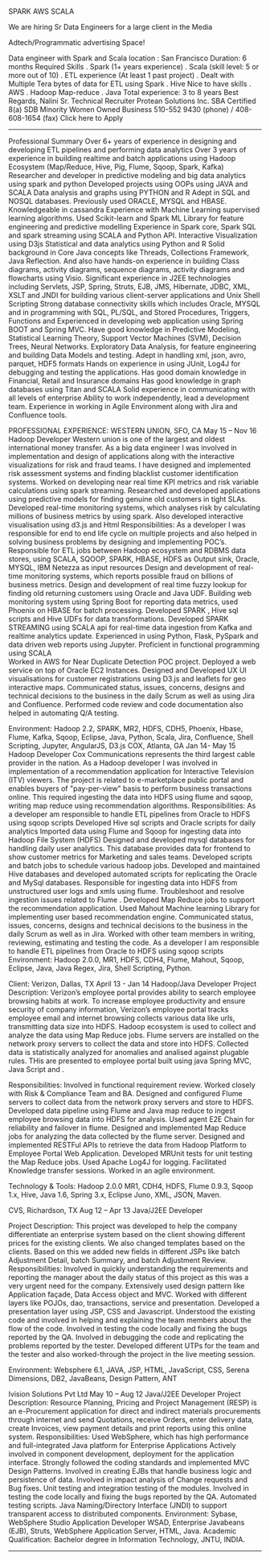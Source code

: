 ###

SPARK
AWS
SCALA

We are hiring Sr Data Engineers for a large client in the Media

Adtech/Programmatic advertising Space!


Data engineer with Spark and Scala
location : San Francisco
Duration: 6 months
Required Skills
. Spark (1+ years experience)
. Scala (skill level: 5 or more out of 10)
. ETL experience (At least 1 past project)
. Dealt with Multiple Tera bytes of data for ETL using Spark
. Hive
Nice to have skills
. AWS
. Hadoop Map-reduce
. Java
Total experience: 3 to 8 years
Best Regards,
Nalini
Sr. Technical Recruiter
Protean Solutions Inc.
SBA Certified 8(a) SDB
Minority Women Owned Business
510-552 9430 (phone) / 408-608-1654 (fax)
Click here to Apply

---

Professional Summary 
Over 6+ years of experience in designing and developing ETL pipelines and performing data analytics
Over 3 years of experience in building realtime and batch applications using Hadoop Ecosystem (Map/Reduce, Hive, Pig, Flume, Sqoop, Spark, Kafka)
Researcher and developer in predictive modeling and big data analytics using spark  and python
Developed projects using OOPs using JAVA and SCALA
Data analysis and graphs using PYTHON and R
Adept in SQL and NOSQL databases. Previously used ORACLE, MYSQL and HBASE. Knowledgeable in cassandra
Experience with Machine Learning supervised learning algorithms. Used Scikit-learn and Spark ML Library for feature engineering and predictive modelling
Experience in Spark core, Spark SQL and spark streaming using SCALA and Python API.
Interactive Visualization using D3js 
Statistical and data analytics using Python and R
Solid background in Core Java concepts like Threads, Collections Framework, Java Reflection. And also have hands-on experience in building Class diagrams, activity diagrams, sequence diagrams, activity diagrams and flowcharts using Visio.
Significant experience in J2EE technologies including Servlets, JSP, Spring, Struts, EJB, JMS, Hibernate, JDBC, XML, XSLT and JNDI for building various client-server applications and Unix Shell Scripting
Strong database connectivity skills which includes Oracle, MYSQL and in programming with SQL, PL/SQL, and Stored Procedures, Triggers, Functions and 
Experienced in developing web application using Spring BOOT and Spring MVC.
Have good knowledge in Predictive Modeling, Statistical Learning Theory, Support Vector Machines (SVM), Decision Trees, Neural Networks.
Exploratory Data Analysis, for feature engineering and building Data Models and testing.
Adept in handling xml, json, avro, parquet, HDF5 formats
Hands on experience in using JUnit, Log4J for debugging and testing the applications.
Has good domain knowledge in Financial, Retail and Insurance domains 
Has good knowledge in graph databases using Titan and SCALA
Solid experience in communicating with all levels of enterprise
Ability to work independently, lead a development team.
Experience in working in Agile Environment along with Jira and Confluence tools.


PROFESSIONAL EXPERIENCE:
WESTERN UNION, SFO, CA                                                  		 	 May 15 – Nov 16
Hadoop Developer
Western union is one of the largest and oldest international money transfer. As a big data engineer I was involved in implementation and design of applications along with the interactive visualizations for risk and fraud teams. I have designed and implemented risk assessment systems and finding blacklist customer identification systems. 
Worked on developing near real time KPI metrics and risk variable calculations using spark streaming. Researched and developed applications using predictive models for finding genuine old customers in tight SLAs. Developed real-time monitoring systems, which analyses risk by calculating millions of business metrics by using spark. Also developed interactive visualisation using d3.js and Html
Responsibilities:
As a developer I was responsible for end to end life cycle on multiple projects and also helped in solving business problems by designing and implementing POC’s.
Responsible for ETL jobs between Hadoop ecosystem and RDBMS data stores, using SCALA, SQOOP, SPARK, HBASE, HDFS as Output sink, Oracle, MYSQL, IBM Netezza as input resources
Design and development of real-time monitoring systems, which reports possible fraud on billions of business metrics.
Design and development of real time fuzzy lookup for finding old returning customers using Oracle and Java UDF.
Building web monitoring system using Spring Boot for reporting data metrics, used Phoenix on HBASE for batch processing.
Developed SPARK , Hive sql scripts and Hive UDFs for data transformations. 
Developed SPARK STREAMING using SCALA api for real-time data ingestion from Kafka and realtime analytics update.
Experienced in using Python, Flask, PySpark and data driven web reports using Jupyter.
Proficient in functional programming using SCALA  
Worked in AWS for Near Duplicate Detection POC project. Deployed a web service on top of Oracle EC2 Instances. 
Designed and Developed UX UI visualisations for customer registrations using D3.js and leaflets for geo interactive maps.
Communicated status, issues, concerns, designs and technical decisions to the business in the daily Scrum as well as using Jira and Confluence.
Performed code review and code documentation also helped in automating Q/A testing.

Environment: Hadoop 2.2, SPARK, MR2, HDFS, CDH5, Phoenix, Hbase, Flume, Kafka, Sqoop, Eclipse, Java, Python, Scala, Jira, Confluence, Shell Scripting, Jupyter, AngularJS, D3.js
COX, Atlanta, GA                                                      		 	 	Jan 14- May 15
Hadoop Developer
Cox Communications represents the third largest cable provider in the nation. As a Hadoop developer I was involved in implementation of a recommendation application for Interactive Television (ITV) viewers. The project is related to e-marketplace public portal and enables buyers of "pay-per-view" basis to perform business transactions online.  This required ingesting the data into HDFS using flume and sqoop, writing map reduce using recommendation algorithms. 
Responsibilities:
As a developer am responsible to handle ETL pipelines from Oracle to HDFS using sqoop scripts
Developed Hive sql scripts and Oracle scripts for daily analytics
Imported data using Flume and Sqoop for ingesting data into Hadoop File System (HDFS)
Designed and developed mysql databases for handling daily user analytics. This database provides data for frontend to show customer metrics for Marketing and sales teams.
Developed scripts and batch jobs to schedule various hadoop jobs.
Developed and maintained Hive databases and developed automated scripts for replicating the Oracle and MySql databases. 
Responsible for ingesting data into HDFS from unstructured user logs and xmls using flume.
Troubleshoot and resolve ingestion issues related to Flume .
Developed Map Reduce jobs to support the recommendation application. Used Mahout Machine learning Library for implementing user based recommendation engine.
Communicated status, issues, concerns, designs and technical decisions to the business in the daily Scrum as well as in Jira.
Worked with other team members in writing, reviewing, estimating and testing the code. As a developer I am responsible to handle ETL pipelines from Oracle to HDFS using sqoop scripts
Environment: Hadoop 2.0.0, MR1, HDFS, CDH4, Flume, Mahout, Sqoop, Eclipse, Java, Java Regex, Jira, Shell Scripting, Python.

Client: Verizon, Dallas, TX	 					              April 13 - Jan 14
Hadoop/Java Developer
Project Description: Verizon’s employee portal provides ability to search employee browsing habits at work. To increase employee productivity and ensure security of company information, Verizon’s employee portal tracks employee email and internet browsing collects various data like urls, transmitting data size into HDFS. Hadoop ecosystem is used to collect and analyze the data using Map Reduce jobs. Flume servers are installed on the network proxy servers to collect the data and store into HDFS. Collected data is statistically analyzed for anomalies and analised against plugable rules. THis are presented to employee portal built using java Spring MVC, Java Script and . 

Responsibilities:
Involved in functional requirement review. Worked closely with Risk & Compliance Team and BA. 
Designed and configured Flume servers to collect data from the network proxy servers and store to HDFS.
Developed data pipeline using Flume and Java map reduce to ingest employee browsing data into HDFS for analysis.
Used agent E2E Chain for reliability and failover in flume. 
Designed and implemented Map Reduce jobs for analyzing the data collected by the flume server. 
Designed and implemented RESTFul APIs to retrieve the data from Hadoop Platform to Employee Portal Web Application.
Developed MRUnit tests for unit testing the Map Reduce jobs.
Used Apache Log4J for logging. 
Facilitated Knowledge transfer sessions.
Worked in an agile environment.

Technology & Tools:
Hadoop 2.0.0 MR1, CDH4, HDFS, Flume 0.9.3, Sqoop 1.x, Hive, Java 1.6, Spring 3.x, Eclipse Juno, XML, JSON, Maven. 

CVS, Richardson, TX                                                               		                  Aug  12 – Apr 13
Java/J2EE Developer

Project Description:  This project was developed to help the company differentiate an enterprise system based on the client showing different prices for the existing clients. We also changed templates based on the clients. Based on this we added new fields in different JSPs like batch Adjustment Detail, batch Summary, and batch Adjustment Review.
Responsibilities:
Involved in quickly understanding the requirements and reporting the manager about the daily status of this project as this was a very urgent need for the company.
Extensively used   design pattern like Application façade, Data Access object and MVC.
Worked with different layers like POJOs, dao, transactions, service and presentation.
Developed a presentation layer using JSP, CSS and Javascript.
Understood the existing code and involved in helping and explaining the team members about the flow of the code.
Involved in testing the code locally and fixing the bugs reported by the QA.
Involved in debugging the code and replicating the problems reported by the tester.
Developed different UTPs for the team and the tester and also worked-through the project in the live meeting session.

Environment: Websphere 6.1, JAVA, JSP, HTML, JavaScript, CSS, Serena Dimensions, DB2, JavaBeans, Design Pattern, ANT

Ivision Solutions Pvt Ltd                                                               		 May 10 – Aug 12 Java/J2EE Developer
Project Description: Resource Planning, Pricing and Project Management (RESP) is an e-Procurement application for direct and indirect materials procurements through internet and send Quotations, receive Orders, enter delivery data, create Invoices, view payment details and print reports using this online system.
Responsibilities:
Used WebSphere, which has high performance and full-integrated Java platform for Enterprise Applications
Actively involved in component development, deployment for the application interface.
Strongly followed the coding standards and implemented MVC Design Patterns. 
Involved in creating EJBs that handle business logic and persistence of data.
Involved in impact analysis of Change requests and Bug fixes.
Unit testing and integration testing of the modules.
Involved in testing the code locally and fixing the bugs reported by the QA.
Automated testing scripts.
Java Naming/Directory Interface (JNDI) to support transparent access to distributed components.
Environment: Sybase, WebSphere Studio Application Developer WSAD, Enterprise Javabeans (EJB), Struts, WebSphere Application Server, HTML, Java.
Academic Qualification:
Bachelor degree in Information Technology, JNTU, INDIA.

---
	
